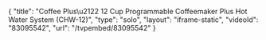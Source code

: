 {
    "title": "Coffee Plus\u2122 12 Cup Programmable Coffeemaker Plus Hot Water System (CHW-12)",
    "type": "solo",
    "layout": "iframe-static",
    "videoId": "83095542",
    "url": "\/tvpembed\/83095542"
}